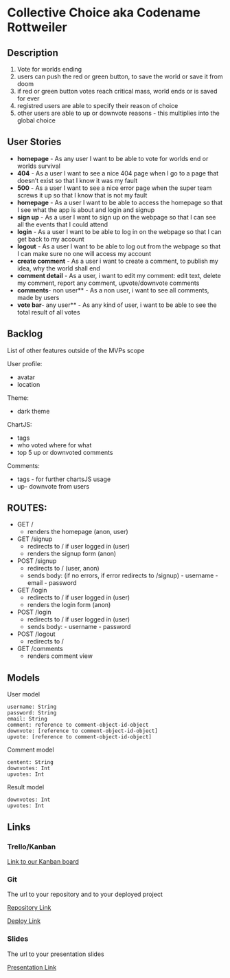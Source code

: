# Collective Choice aka Codename Rottweiler

## Description

1. Vote for worlds ending
2. users can push the red or green button, to save the world or save it from doom
3. if red or green button votes reach critical mass, world ends or is saved for ever
4. registred users are able to specify their reason of choice
5. other users are able to up or downvote reasons - this multiplies into the global choice

## User Stories

- **homepage** - As any user I want to be able to vote for worlds end or worlds survival
- **404** - As a user I want to see a nice 404 page when I go to a page that doesn’t exist so that I know it was my fault 
- **500** - As a user I want to see a nice error page when the super team screws it up so that I know that is not my fault
- **homepage** - As a user I want to be able to access the homepage so that I see what the app is about and login and signup
- **sign up** - As a user I want to sign up on the webpage so that I can see all the events that I could attend
- **login** - As a user I want to be able to log in on the webpage so that I can get back to my account
- **logout** - As a user I want to be able to log out from the webpage so that I can make sure no one will access my account
- **create comment** - As a user i want to create a comment, to publish my idea, why the world shall end
- **comment detail** - As a user, i want to edit my comment: edit text, delete my comment, report any comment, upvote/downvote comments
- **comments**- non user** - As a non user, i want to see all comments, made by users
- **vote bar**- any user** - As any kind of user, i want to be able to see the total result of all votes

## Backlog

List of other features outside of the MVPs scope

User profile:
- avatar
- location

Theme:
- dark theme

ChartJS:
- tags
- who voted where for what
- top 5 up or downvoted comments

Comments:
- tags - for further chartsJS usage
- up- downvote from users

## ROUTES:

- GET / 
  - renders the homepage (anon, user)
- GET /signup
  - redirects to / if user logged in (user)
  - renders the signup form (anon)
- POST /signup
  - redirects to / (user, anon)
  - sends body: (if no errors, if error redirects to /signup)
        - username
        - email
        - password
- GET /login
  - redirects to / if user logged in (user)
  - renders the login form (anon)
- POST /login
  - redirects to / if user logged in (user)
  - sends body: 
        - username
        - password
- POST /logout
  - redirects to / 
- GET /comments
  - renders comment view

## Models

User model
 
```
username: String
password: String
email: String
comment: reference to comment-object-id-object
downvote: [reference to comment-object-id-object]
upvote: [reference to comment-object-id-object]
```

Comment model

```
centent: String
downvotes: Int
upvotes: Int
``` 

Result model

```
downvotes: Int
upvotes: Int
``` 


## Links

### Trello/Kanban

[Link to our Kanban board](https://github.com/ignazka/Collective-Choice/projects/1)

### Git

The url to your repository and to your deployed project

[Repository Link](https://github.com/ignazka/Collective-Choice/)

[Deploy Link](http://heroku.com)

### Slides

The url to your presentation slides

[Presentation Link](https://docs.google.com/presentation/d/172qhJvnk4zBE8IvQfn9HmVzQ8Jmnw8Tmc4jCkHYCPIw/edit?usp=sharing)

